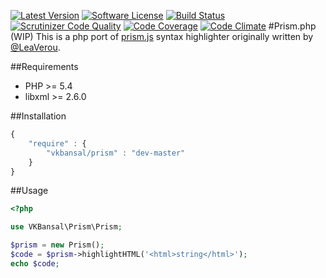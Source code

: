 [![Latest Version](https://img.shields.io/packagist/v/vkbansal/prism.php.svg?style=flat-square)](https://packagist.org/packages/vkbansal/prism.php)
[![Software License](http://img.shields.io/badge/License-BSD--3-brightgreen.svg?style=flat-square)](LICENSE)
[![Build Status](https://img.shields.io/travis/vkbansal/prism.php.svg?style=flat-square)](https://travis-ci.org/vkbansal/prism.php)
[![Scrutinizer Code Quality](https://img.shields.io/scrutinizer/g/vkbansal/prism.php.svg?style=flat-square)](https://scrutinizer-ci.com/g/vkbansal/prism.php/?branch=master)
[![Code Coverage](https://img.shields.io/scrutinizer/coverage/g/vkbansal/prism.php.svg?style=flat-square)](https://scrutinizer-ci.com/g/vkbansal/prism.php/?branch=master)
[![Code Climate](https://img.shields.io/codeclimate/github/vkbansal/prism.php.svg?style=flat-square)](https://codeclimate.com/github/vkbansal/prism.php)
#Prism.php (WIP)
This is a php port of [prism.js](https://github.com/LeaVerou/prism) syntax highlighter originally written by [@LeaVerou](http://github.com/LeaVerou).

##Requirements
- PHP >= 5.4
- libxml >= 2.6.0

##Installation
```js
{
    "require" : {
        "vkbansal/prism" : "dev-master"
    }
}
```

##Usage
```php
<?php

use VKBansal\Prism\Prism;

$prism = new Prism();
$code = $prism->highlightHTML('<html>string</html>');
echo $code;
```
